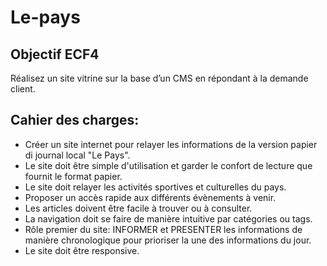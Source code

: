 # Le-pays

## Objectif ECF4

Réalisez un site vitrine sur la base d’un CMS en répondant à la demande client.

## Cahier des charges:

* Créer un site internet pour relayer les informations de la version papier di journal local "Le Pays".
* Le site doit être simple d'utilisation et garder le confort de lecture que fournit le format papier.
* Le site doit relayer les activités sportives et culturelles du pays.
* Proposer un accès rapide aux différents évènements à venir.
* Les articles doivent être facile à trouver ou à consulter.
* La navigation doit se faire de manière intuitive par catégories ou tags.
* Rôle premier du site: INFORMER et PRESENTER les informations de manière chronologique pour prioriser
la une des informations du jour.
* Le site doit être responsive.
